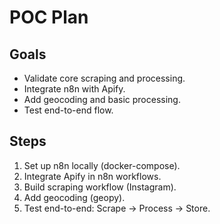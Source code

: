 # POC Plan

## Goals
- Validate core scraping and processing.
- Integrate n8n with Apify.
- Add geocoding and basic processing.
- Test end-to-end flow.

## Steps
1. Set up n8n locally (docker-compose).
2. Integrate Apify in n8n workflows.
3. Build scraping workflow (Instagram).
4. Add geocoding (geopy).
5. Test end-to-end: Scrape → Process → Store.